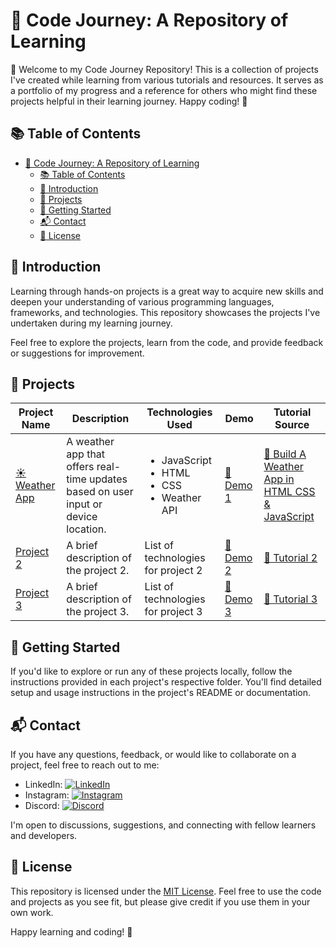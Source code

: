 # 🚀 Code Journey: A Repository of Learning

🌟 Welcome to my Code Journey Repository! This is a collection of projects I've created while learning from various tutorials and resources. It serves as a portfolio of my progress and a reference for others who might find these projects helpful in their learning journey. Happy coding! 🚀

## 📚 Table of Contents

- [🚀 Code Journey: A Repository of Learning](#-code-journey-a-repository-of-learning)
  - [📚 Table of Contents](#-table-of-contents)
  - [📜 Introduction](#-introduction)
  - [🚀 Projects](#-projects)
  - [🏁 Getting Started](#-getting-started)
  - [📬 Contact](#-contact)
  - [📄 License](#-license)

## 📜 Introduction

 Learning through hands-on projects is a great way to acquire new skills and deepen your understanding of various programming languages, frameworks, and technologies. This repository showcases the projects I've undertaken during my learning journey.

Feel free to explore the projects, learn from the code, and provide feedback or suggestions for improvement.

## 🚀 Projects

| Project Name                     | Description                             | Technologies Used                  | Demo               | Tutorial Source    |
| -------------------------------- | --------------------------------------- | ---------------------------------- | ------------------ | ------------------- |
| [☀️Weather App](00-WeatherApp/)   | A weather app that offers real-time updates based on user input or device location.|<ul><li>JavaScript</li><li>HTML</li><li>CSS</li><li>Weather API</li></ul> |[🔗 Demo 1](demo-link-1) | [📘 Build A Weather App in HTML CSS & JavaScript](https://youtu.be/c1r-NqYkFPc?si=RciHm_To-kqp_Qek) |
| [Project 2](link-to-project-2)   | A brief description of the project 2.   | List of technologies for project 2  | [🔗 Demo 2](demo-link-2) | [📘 Tutorial 2](tutorial-link-2) |
| [Project 3](link-to-project-3)   | A brief description of the project 3.   | List of technologies for project 3  | [🔗 Demo 3](demo-link-3) | [📘 Tutorial 3](tutorial-link-3) |

## 🏁 Getting Started

 If you'd like to explore or run any of these projects locally, follow the instructions provided in each project's respective folder. You'll find detailed setup and usage instructions in the project's README or documentation.

## 📬 Contact

If you have any questions, feedback, or would like to collaborate on a project, feel free to reach out to me:

- LinkedIn: [![LinkedIn](https://img.shields.io/badge/LinkedIn-Connect%20with%20Me-blue)](https://www.linkedin.com/in/bbetulkaya/)
- Instagram: [![Instagram](https://img.shields.io/badge/Instagram-Follow%20Me-orange)](https://www.instagram.com/webdev.cat)
- Discord: [![Discord](https://img.shields.io/badge/Discord-cocomilkcoco-7289DA)](https://www.discordapp.com/users/595192879631171584)
<!-- - YouTube: [![YouTube](https://img.shields.io/badge/YouTube-Subscribe%20to%20My%20Channel-red)](https://www.youtube.com/your-channel) -->
<!-- - Twitter: [![Twitter](https://img.shields.io/badge/Twitter-Follow%20Me-blue)](https://twitter.com/your-twitter-handle) -->


I'm open to discussions, suggestions, and connecting with fellow learners and developers.

## 📄 License

This repository is licensed under the [MIT License](/LICENSE). Feel free to use the code and projects as you see fit, but please give credit if you use them in your own work.

Happy learning and coding! 🚀
